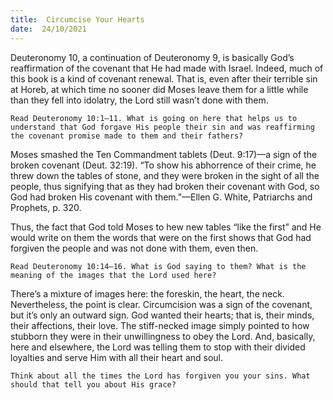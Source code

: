 ```yaml
---
title:  Circumcise Your Hearts
date:  24/10/2021
---
```


Deuteronomy 10, a continuation of Deuteronomy 9, is basically God’s reaffirmation of the covenant that He had made with Israel. Indeed, much of this book is a kind of covenant renewal. That is, even after their terrible sin at Horeb, at which time no sooner did Moses leave them for a little while than they fell into idolatry, the Lord still wasn’t done with them.

`Read Deuteronomy 10:1–11. What is going on here that helps us to understand that God forgave His people their sin and was reaffirming the covenant promise made to them and their fathers?`

Moses smashed the Ten Commandment tablets (Deut. 9:17)—a sign of the broken covenant (Deut. 32:19). “To show his abhorrence of their crime, he threw down the tables of stone, and they were broken in the sight of all the people, thus signifying that as they had broken their cove­nant with God, so God had broken His covenant with them.”—Ellen G. White, Patriarchs and Prophets, p. 320.

Thus, the fact that God told Moses to hew new tables “like the first” and He would write on them the words that were on the first shows that God had forgiven the people and was not done with them, even then.

`Read Deuteronomy 10:14–16. What is God saying to them? What is the meaning of the images that the Lord used here?`

There’s a mixture of images here: the foreskin, the heart, the neck. Nevertheless, the point is clear. Circumcision was a sign of the covenant, but it’s only an outward sign. God wanted their hearts; that is, their minds, their affections, their love. The stiff-necked image simply pointed to how stubborn they were in their unwillingness to obey the Lord. And, basically, here and elsewhere, the Lord was telling them to stop with their divided loyalties and serve Him with all their heart and soul.

`Think about all the times the Lord has forgiven you your sins. What should that tell you about His grace?`